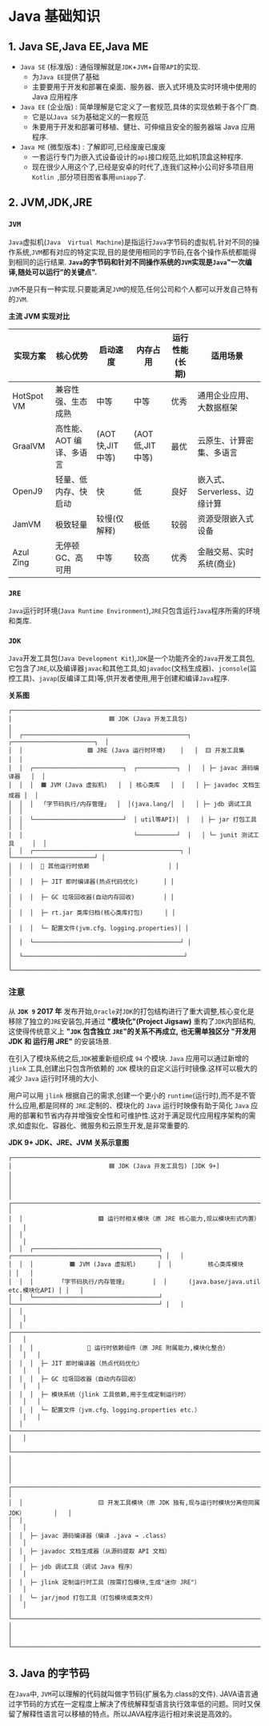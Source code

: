 # Java 基础知识

## 1. Java SE,Java EE,Java ME

- `Java SE` (标准版) : 通俗理解就是`JDK`+`JVM`+自带`API`的实现.
  - 为`Java EE`提供了基础
  - 主要要用于开发和部署在桌面、服务器、嵌入式环境及实时环境中使用的 Java 应用程序
- `Java EE` (企业版) : 简单理解是它定义了一套规范,具体的实现依赖于各个厂商.
  - 它是以`Java SE`为基础定义的一套规范
  - 朱要用于开发和部署可移植、健壮、可伸缩且安全的服务器端 Java 应用程序.
- `Java ME` (微型版本) : 了解即可,已经废废已废废
  - 一套运行专门为嵌入式设备设计的`api`接口规范,比如机顶盒这种程序.
  - 现在很少人用这个了,已经是安卓的时代了,连我们这种小公司好多项目用`Kotlin `,部分项目图省事用`uniapp`了.

## 2. JVM,JDK,JRE

### `JVM`

`Java`虚拟机(`Java  Virtual Machine`)是指运行`Java`字节码的虚拟机.针对不同的操作系统,`JVM`都有对应的特定实现,目的是使用相同的字节码,在各个操作系统都能得到相同的运行结果. **`Java`的字节码和针对不同操作系统的`JVM`实现是`Java`"一次编译,随处可以运行”的关键点".**

`JVM`不是只有一种实现.只要能满足`JVM`的规范,任何公司和个人都可以开发自己特有的`JVM`.

**主流 JVM 实现对比**

| 实现方案       | 核心优势           | 启动速度           | 内存占用           | 运行性能(长期) | 适用场景                |
| ---------- | -------------- | -------------- | -------------- | -------- | ------------------- |
| HotSpot VM | 兼容性强、生态成熟      | 中等             | 中等             | 优秀       | 通用企业应用、大数据框架        |
| GraalVM    | 高性能、AOT 编译、多语言 | (AOT 快,JIT 中等) | (AOT 低,JIT 中等) | 最优       | 云原生、计算密集、多语言        |
| OpenJ9     | 轻量、低内存、快启动     | 快              | 低              | 良好       | 嵌入式、Serverless、边缘计算 |
| JamVM      | 极致轻量           | 较慢(仅解释)        | 极低             | 较弱       | 资源受限嵌入式设备           |
| Azul Zing  | 无停顿 GC、高可用     | 中等             | 较高             | 优秀       | 金融交易、实时系统(商业)       |

### `JRE`

`Java`运行时环境(`Java Runtime Environment`),`JRE`只包含运行`Java`程序所需的环境和类库.

### `JDK`

`Java`开发工具包(`Java Development Kit`),`JDK`是一个功能齐全的`Java`开发工具包,它包含了`JRE`,以及编译器`javac`和其他工具,如`javadoc`(文档生成器)、`jconsole`(监控工具)、`javap`(反编译工具)等,供开发者使用,用于创建和编译`Java`程序.

**关系图**

```
┌───────────────────────────────────────────────────────────────────────────────┐
│                           🟦 JDK (Java 开发工具包)                             │
│  ┌──────────────────────────────────────────────┐  ┌───────────────────────┐  │
│  │                  🟩 JRE (Java 运行时环境)    │   │  🟨 开发工具集        │  │
│  │  ┌─────────────────────────┐  ┌───────────┐  │   │ ├─ javac 源码编译器   │  │
│  │  │  🟧 JVM (Java 虚拟机)   │  │ 核心类库   │  │   │ ├─ javadoc 文档生成器 │  │
│  │  │  「字节码执行/内存管理」  │  │(java.lang/│  │   │ ├─ jdb 调试工具       │  │
│  │  └─────────────────────────┘  │ util等API)│  │   │ ├─ jar 打包工具       │  │
│  │                               └───────────┘  │   │ └─ junit 测试工具     │  │
│  │  ┌─────────────────────────────────────────┐ │   └───────────────────────┘ │
│  │  │  🔧 其他运行时依赖                      │ │                             │
│  │  │  ├─ JIT 即时编译器(热点代码优化)       │ │                             │
│  │  │  ├─ GC 垃圾回收器(自动内存回收)        │ │                             │
│  │  │  ├─ rt.jar 类库归档(核心类库打包)      │ │                             │
│  │  │  └─ 配置文件(jvm.cfg、logging.properties)│ │                             │
│  │  └─────────────────────────────────────────┘ │                              │
│  └─────────────────────────────────────────────┘                               │
└────────────────────────────────────────────────────────────────────────────────┘
```

### 注意

从 **`JDK 9` 2017 年** 发布开始,`Oracle`对`JDK`的打包结构进行了重大调整,核心变化是移除了独立的`JRE`安装包,并通过 **"模块化"(Project Jigsaw)** 重构了`JDK`内部结构,这使得传统意义上 **"`JDK` 包含独立 `JRE`"的关系不再成立,** **也无需单独区分 "开发用 JDK 和 运行用 JRE"** 的安装场景.

在引入了模块系统之后,`JDK`被重新组织成 `94` 个模块. `Java` 应用可以通过新增的 `jlink` 工具,创建出只包含所依赖的 `JDK` 模块的自定义运行时镜像.这样可以极大的减少 `Java` 运行时环境的大小.

用户可以用 `jlink` 根据自己的需求,创建一个更小的 `runtime`(运行时),而不是不管什么应用,都是同样的 `JRE`.定制的、模块化的 `Java` 运行时映像有助于简化 `Java` 应用的部署和节省内存并增强安全性和可维护性.这对于满足现代应用程序架构的需求,如虚拟化、容器化、微服务和云原生开发,是非常重要的.

**JDK 9+ JDK、JRE、JVM 关系示意图**

```
┌─────────────────────────────────────────────────────────────────────────────────────────────┐
│                           🟦 JDK (Java 开发工具包) [JDK 9+]                                 │
│                                                                                             │
│  ┌─────────────────────────────────────────────────────────────────────────────────────┐   │
│  │                     🟩 运行时相关模块（原 JRE 核心能力,现以模块形式内置）              │   │
│  │                                                                                     │   │
│  │  ┌───────────────────────────────────┐  ┌─────────────────────────────────────────┐ │   │
│  │  │          🟧 JVM (Java 虚拟机)      │  │          核心类库模块                    │ │   │
│  │  │       「字节码执行/内存管理」       │  │      (java.base/java.util etc.模块化API) │ │   │
│  │  └───────────────────────────────────┘  └─────────────────────────────────────────┘ │   │
│  │                                                                                     │   │
│  │  ┌─────────────────────────────────────────────────────────────────────────────┐    │   │
│  │  │               🔧 运行时依赖组件（原 JRE 附属能力,模块化整合）                  │   │   │
│  │  │  ├─ JIT 即时编译器（热点代码优化）                                             │   │   │
│  │  │  ├─ GC 垃圾回收器（自动内存回收）                                              │   │   │
│  │  │  ├─ 模块系统（jlink 工具依赖,用于生成定制运行时）                              │   │   │
│  │  │  └─ 配置文件（jvm.cfg、logging.properties etc.）                              │   │   │
│  │  └─────────────────────────────────────────────────────────────────────────────┘    │   │
│  └─────────────────────────────────────────────────────────────────────────────────────┘   │
│                                                                                            │
│  ┌─────────────────────────────────────────────────────────────────────────────────────┐   │
│  │                     🟨 开发工具模块（原 JDK 独有,现与运行时模块分离但同属 JDK）        │   │
│  │                                                                                     │   │
│  │  ├─ javac 源码编译器（编译 .java → .class）                                           │   │
│  │  ├─ javadoc 文档生成器（从源码提取 API 文档）                                          │   │
│  │  ├─ jdb 调试工具（调试 Java 程序）                                                    │   │
│  │  ├─ jlink 定制运行时工具（按需打包模块,生成"迷你 JRE"）                                │   │
│  │  └─ jar/jmod 打包工具（打包模块或类文件）                                              │   │
│  └─────────────────────────────────────────────────────────────────────────────────────┘   │
│                                                                                             │
└─────────────────────────────────────────────────────────────────────────────────────────────┘
```

## 3. Java 的字节码

在`Java`中, `JVM`可以理解的代码就叫做字节码(扩展名为.class的文件). JAVA语言通过字节码的方式在一定程度上解决了传统解释型语言执行效率低的问题。同时又保留了解释性语言可以移植的特点。所以JAVA程序运行相对来说是高效的。
